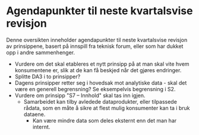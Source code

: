 # Agendapunkter til neste kvartalsvise revisjon

Denne oversikten inneholder agendapunkter til neste kvartalsvise revisjon av prinsippene, basert på innspill fra teknisk forum, eller som har dukket opp i andre sammenhenger. 

- Vurdere om det skal etableres et nytt prinsipp på at man skal vite hvem konsumentene er, slik at de kan få beskjed når det gjøres endringer. 
- Splitte DA3 i to prinsipper? 
- Dagens prinsipper retter seg i hovedsak mot analytiske data - skal det være en generell begrensning? Se eksempelvis begrensning i S2.
- Vurdere om prinsipp "S7 – Innhold" skal tas inn igjen. 
    - Samarbeidet kan tilby avledede dataprodukter, eller tilpassede rådata, som en måte å sikre at flest mulig konsumenter kan ta i bruk dataene. 
        - Kan være mindre data som deles eksternt enn det man har internt. 